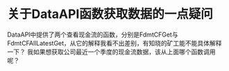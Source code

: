 # 关于DataAPI函数获取数据的一点疑问

DataAPI中提供了两个查看现金流的函数，分别是FdmtCFGet与FdmtCFAllLatestGet，从它的解释我看不出差别，有知晓的矿工能不能具体解释一下？
我如果想获取公司最近一个季度的现金流数据，该从上面哪个函数调用呢？